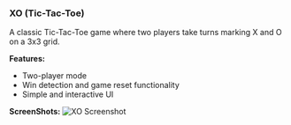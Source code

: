 ### XO (Tic-Tac-Toe)
A classic Tic-Tac-Toe game where two players take turns marking X and O on a 3x3 grid.

**Features:**
- Two-player mode
- Win detection and game reset functionality
- Simple and interactive UI

**ScreenShots:**
![XO Screenshot](https://github.com/0-Hossam-0/Simple-Web-Programs/blob/main/Screrenshots/XO.png)

